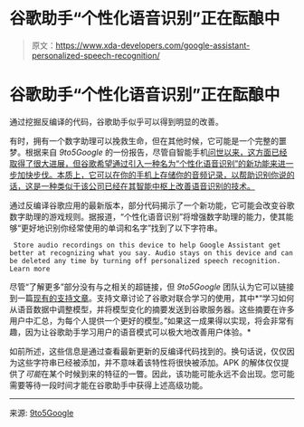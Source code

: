 # 谷歌助手“个性化语音识别”正在酝酿中

> 原文：<https://www.xda-developers.com/google-assistant-personalized-speech-recognition/>

# 谷歌助手“个性化语音识别”正在酝酿中

通过挖掘反编译的代码，谷歌助手似乎可以得到明显的改善。

有时，拥有一个数字助理可以挽救生命，但在其他时候，它可能是一个完整的噩梦。根据来自 *9to5Google* 的一份报告，尽管自智能手机[问世以来，这方面已经取得了很大进展，但谷歌希望通过引入一种名为“个性化语音识别”的新功能来进一步加快步伐。本质上，它可以在你的手机上存储你的音频记录，以帮助识别你说的话，这是一种类似于该公司已经在其智能中枢上改善语音识别的技术。](https://www.xda-developers.com/best-phones/)

通过反编译谷歌应用的最新版本，部分代码揭示了一个新功能，它可能会改变谷歌数字助理的游戏规则。据报道，“个性化语音识别”将增强数字助理的能力，使其能够“更好地识别你经常使用的单词和名字”找到了以下字符串。

```
 Store audio recordings on this device to help Google Assistant get better at recognizing what you say. Audio stays on this device and can be deleted any time by turning off personalized speech recognition. Learn more 
```

尽管“了解更多”部分没有与之相关的超链接，但 *9to5Google* 团队认为它可以链接到一篇[现有的支持文章](https://support.google.com/assistant/answer/10176224)。支持文章讨论了谷歌对联合学习的使用，其中*“学习如何从语音数据中调整模型，并将模型变化的摘要发送到谷歌服务器。这些摘要在许多用户中汇总，为每个人提供一个更好的模型。”如果这一成果得以实现，将会非常有趣，因为让谷歌助手学习用户的语音模式可以极大地改善用户体验。*

如前所述，这些信息是通过查看最新更新的反编译代码找到的。换句话说，仅仅因为这些字符串已经被添加，并不意味着该特性将很快被添加。APK 的解体仅仅提供了*可能*在某个时候到来的特征的一瞥。因此，该功能可能永远不会出现。您可能需要等待一段时间才能在谷歌助手中获得上述高级功能。

* * *

来源: [9to5Google](https://9to5google.com/2022/05/27/google-assistant-personalized-speech-recognition/)